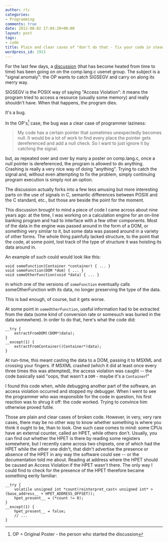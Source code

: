 ```yaml
---
author: rlc
categories:
- Programming
comments: true
date: 2012-08-02 17:04:20+00:00
layout: post
tags:
- code
title: Plain and clear cases of "don't do that - fix your code in stead"
wordpress_id: 1913
---
```


For the last few days, a [discussion](https://groups.google.com/forum/m/?fromgroups#!topic/comp.lang.c/YAuFFz7SmVc) (that has become heated from time to time) has been going on on the comp.lang.c usenet group. The subject is a "signal anomaly": the OP wants to catch SIGSEGV and carry on along its merry way.

<!--more-->

SIGSEGV is the POSIX way of saying "Access Violation": it means the program tried to access a resource (usually some memory) and really shouldn't have. When that happens, the program dies.

It's a bug.

In the OP's[^1] case, the bug was a clear case of programmer laziness:

[^1]: OP = Original Poster - the person who started the discussion

<blockquote>My code has a certain pointer that sometimes unexpectedly becomes null. 
It would be a lot of work to find every place the pointer gets 
dereferenced and add a null check. So I want to just ignore it by 
catching the signal.</blockquote>

but, as repeated over and over by many a poster on comp.lang.c, once a null pointer is dereferenced, the program is allowed to do anything. Crashing is really a very nice way of doing "anything". Trying to catch the signal and, without even attempting to fix the problem, simply continuing program execution is simply not an option.

The discussion actually forks into a few less amusing but more interesting parts on the use of signals in C, semantic differences between POSIX and the C standard, etc., but those are beside the point for the moment.

This discussion brought to mind a piece of code I came across about nine years ago: at the time, I was working on a calculation engine for an on-line banking program and had to interface with a few other components. Most of the data in the engine was passed around in the form of a DOM, or something very similar to it, but some data was passed around in a variety of other forms. The whole thing painfully lacked structure, to the point that the code, at some point, lost track of the type of structure it was hoisting its data around in.

An example of such could would look like this:

    void someFunction(Container *container) { ... }
    void someFunction(DOM *dom) { ... }
    void someOtherFunction(void *data) { ... }

in which one of the versions of `someFunction` eventually calls someOtherFunction with its data, no longer preserving the type of the data.

This is bad enough, of course, but it gets worse.

At some point in `someOtherFunction`, useful information had to be extracted from the data (some kind of conversion rate or somesuch was buried in the data somewhere). In order to do that, here's what the code did:

    __try {
        extractFromDOM((DOM*)data);
    }
    __except(1) {
        extractFromContainer((Container*)data);
    }

At run-time, this meant casting the data to a DOM, passing it to MSXML and crossing your fingers. If MSXML crashed (which it did at least once every three times this was attempted), the access violation was caught -- the code basically said "oops, that wasn't a `DOM` - maybe it's a `Container`!"

I found this code when, while debugging another part of the software, an access violation occurred and stopped my debugger. When I went to see the programmer who was responsible for the code in question, his first reaction was to shrug it off: the code worked. Trying to convince him otherwise proved futile.

Those are plain and clear cases of broken code. However, in very, very rare cases, there may be no other way to know whether something is where you think it ought to be, than to look. One such case comes to mind: some CPUs have an external counter, called an HPET, while others don't. Usually, you can find out whether the HPET is there by reading some registers somewhere, but I recently came across two chipsets, one of which had the HPET while the other one didn't, that didn't advertise the presence or absence of the HPET in any way the software could see -- or the documentation told me about. Reading at address where the HPET should be caused an Access Violation if the HPET wasn't there. The only way I could find to check for the presence of the HPET therefore became something eerily familiar:

    __try {
        volatile unsigned int *count(reinterpret_cast< unsigned int* >(base_address__ + HPET_ADDRESS_OFFSET));
        hpet_present__ = (*count != 0);
    }
    __except(1) {
        hpet_present__ = false;
        // ...
    }